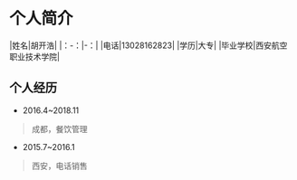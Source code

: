 # 个人简介

|姓名|胡开浩|
|：-：|-：|
|电话|13028162823|
|学历|大专|
|毕业学校|西安航空职业技术学院|

## 个人经历
* 2016.4~2018.11
>成都，餐饮管理
* 2015.7~2016.1
>西安，电话销售